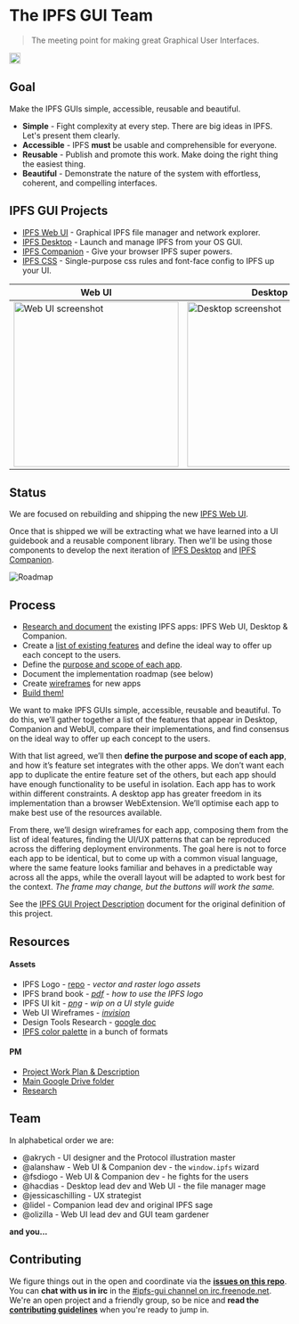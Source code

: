# The IPFS GUI Team

> The meeting point for making great Graphical User Interfaces.

<a href="https://www.irccloud.com/invite?channel=%23ipfs-gui&amp;hostname=irc.freenode.net&amp;port=6697&amp;ssl=1" target="_blank"><img src="https://img.shields.io/badge/IRC-%23ipfs--gui-1e72ff.svg?style=flat"  height="20"></a>

## Goal

Make the IPFS GUIs simple, accessible, reusable and beautiful.

- **Simple** - Fight complexity at every step. There are big ideas in IPFS. Let's present them clearly.
- **Accessible** - IPFS **must** be usable and comprehensible for everyone.
- **Reusable** - Publish and promote this work. Make doing the right thing the easiest thing.
- **Beautiful** - Demonstrate the nature of the system with effortless, coherent, and compelling interfaces.

## IPFS GUI Projects

- [IPFS Web UI] - Graphical IPFS file manager and network explorer.
- [IPFS Desktop] -  Launch and manage IPFS from your OS GUI.
- [IPFS Companion] - Give your browser IPFS super powers.
- [IPFS CSS] - Single-purpose css rules and font-face config to IPFS up your UI.

| Web UI        | Desktop        | Companion         |
|---------------|----------------|-------------------|
| [<img title="Web UI screenshot" src="img/ipfs-desktop-v2-alpha.png" width="296px" />][IPFS Web UI] | [<img title="Desktop screenshot" src="research/img/001-node-info-desktop.png" width="296px" />][IPFS Desktop] | [<img title="Companion screenshot" src="img/ipfs-companion-v2.4.0.png" width="296px" />][IPFS Companion]

## Status

We are focused on rebuilding and shipping the new [IPFS Web UI].

Once that is shipped we will be extracting what we have learned into a UI guidebook and a reusable component library. Then we'll be using those components to develop the next iteration of [IPFS Desktop] and [IPFS Companion].

![Roadmap](./ROADMAP.png)

## Process

- [Research and document](research/README.md) the existing IPFS apps: IPFS Web UI, Desktop & Companion.
- Create a [list of existing features](https://github.com/ipfs-shipyard/pm-ipfs-gui/issues?q=is%3Aissue+is%3Aopen+label%3A%22existing+feature%22) and define the ideal way to offer up each concept to the users.
- Define the [purpose and scope of each app](https://github.com/ipfs-shipyard/pm-ipfs-gui/issues/41).
- Document the implementation roadmap (see below)
- Create [wireframes](https://projects.invisionapp.com/d/main#/projects/prototypes/13924274) for new apps
- [Build them!](https://github.com/ipfs-shipyard/ipfs-webui/tree/revamp)

We want to make IPFS GUIs simple, accessible, reusable and beautiful. To do this, we’ll gather together a list of the features that appear in Desktop, Companion and WebUI, compare their implementations, and find consensus on the ideal way to offer up each concept to the users.

With that list agreed, we’ll then **define the purpose and scope of each app**, and how it’s feature set integrates with the other apps. We don’t want each app to duplicate the entire feature set of the others, but each app should have enough functionality to be useful in isolation. Each app has to work within different constraints. A desktop app has greater freedom in its implementation than a browser WebExtension. We’ll optimise each app to make best use of the resources available.

From there, we’ll design wireframes for each app, composing them from the list of ideal features, finding the UI/UX patterns that can be reproduced across the differing deployment environments. The goal here is not to force each app to be identical, but to come up with a common visual language, where the same feature looks familiar and behaves in a predictable way across all the apps, while the overall layout will be adapted to work best for the context. _The frame may change, but the buttons will work the same._

See the [IPFS GUI Project Description](https://docs.google.com/document/d/1HzwTYo4BDDH4WIh0EULh0U9_WnT84FacDUdVtTExluQ/edit?usp=sharing) document for the original definition of this project.

## Resources

#### Assets
  - IPFS Logo - [repo](https://github.com/ipfs/logo) - _vector and raster logo assets_
  - IPFS brand book - [_pdf_](https://github.com/ipfs-shipyard/ipfs-ui-style-guide/files/1629262/IPFS_brandbook.pdf) - _how to use the IPFS logo_
  - IPFS UI kit - [_png_](img/ipfs-ui-kit.png) - _wip on a UI style guide_
  - Web UI Wireframes - [_invision_](https://app.zeplin.io/project/5a32d45d1a17248135241058)
  - Design Tools Research - [google doc](https://docs.google.com/document/d/1qJyfwgcMg8l3Tk3aYxF38iyYRhkEf3nlLNqOw4ZiW_8/edit)
  - [IPFS color palette](resources/color-palette.md) in a bunch of formats

#### PM

  - [Project Work Plan & Description](https://docs.google.com/document/d/1HzwTYo4BDDH4WIh0EULh0U9_WnT84FacDUdVtTExluQ/edit#heading=h.a415cvyt09h4)
  - [Main Google Drive folder](https://drive.google.com/drive/u/1/folders/1xu_lv1jsatKnwyFcjd_fDsg3rCi9550u)
  - [Research](research)

## Team

In alphabetical order we are:

- @akrych - UI designer and the Protocol illustration master
- @alanshaw - Web UI & Companion dev - the `window.ipfs` wizard
- @fsdiogo - Web UI & Companion dev - he fights for the users
- @hacdias - Desktop lead dev and Web UI - the file manager mage
- @jessicaschilling - UX strategist
- @lidel - Companion lead dev and original IPFS sage
- @olizilla - Web UI lead dev and GUI team gardener

**and you...**

## Contributing

We figure things out in the open and coordinate via the [**issues on this repo**](https://github.com/ipfs/ipfs-gui/issues). You can **chat with us in irc** in the <a href="https://www.irccloud.com/invite?channel=%23ipfs-gui&amp;hostname=irc.freenode.net&amp;port=6697&amp;ssl=1"> #ipfs-gui channel on irc.freenode.net</a>. We're an open project and a friendly group, so be nice and **read the [contributing guidelines](https://github.com/ipfs/community/blob/master/CONTRIBUTING_JS.md)** when you're ready to jump in.


[IPFS Web UI]: https://github.com/ipfs-shipyard/ipfs-webui "Graphical IPFS file manager and network explorer"
[IPFS Desktop]: https://github.com/ipfs-shipyard/ipfs-desktop "Launch and manage IPFS from your OS GUI"
[IPFS Companion]: https://github.com/ipfs/ipfs-companion "Integrate IPFS with your browser"
[IPFS CSS]: https://github.com/ipfs-shipyard/ipfs-css "The single-purpose css class names and font-face config to IPFS up your UI."
